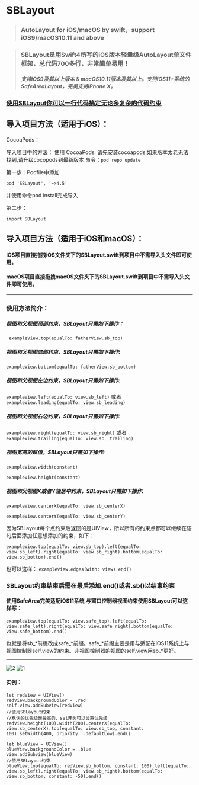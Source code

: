 # SBLayout
> ### AutoLayout for iOS/macOS by swift，support iOS9/macOS10.11 and above

> ### SBLayout是用Swift4所写的iOS版本轻量级AutoLayout单文件框架，总代码700多行，非常简单易用！
> ##### 支持iOS9及其以上版本 & macOS10.11版本及其以上。支持iOS11+系统的SafeAreaLayout，完美支持iPhone X。

### [使用SBLayout你可以一行代码搞定无论多复杂的代码约束](https://www.jianshu.com/p/f62fd1c71d4e)
## 导入项目方法（适用于iOS）：
CocoaPods：

导入项目中的方法：
使用 CocoaPods: 请先安装cocoapods,如果版本太老无法找到,请升级cocopods到最新版本 命令：`pod repo update`

第一步：Podfile中添加

`pod 'SBLayout', '~>4.5'`

并使用命令pod install完成导入

第二步：

`import SBLayout`



## 导入项目方法（适用于iOS和macOS）：

#### iOS项目直接拖拽iOS文件夹下的SBLayout.swift到项目中不需导入头文件即可使用。
#### macOS项目直接拖拽macOS文件夹下的SBLayout.swift到项目中不需导入头文件即可使用。

***

### 使用方法简介：

##### 视图和父视图顶部约束，SBLayout只需如下操作：
` exampleView.top(equalTo: fatherView.sb_top)`
##### 视图和父视图底部约束，SBLayout只需如下操作:
`exampleView.bottom(equalTo: fatherView.sb_bottom)`
##### 视图和父视图左边约束，SBLayout只需如下操作:
`exampleView.left(equalTo: view.sb_left)`
或者
`exampleView.leading(equalTo: view.sb_leading)`
##### 视图和父视图右边约束，SBLayout只需如下操作:
`exampleView.right(equalTo: view.sb_right)`
或者
`exampleView.trailing(equalTo: view.sb_ trailing)`
##### 视图宽高的赋值，SBLayout只需如下操作:
`exampleView.width(constant)`

`exampleView.height(constant)`
##### 视图和父视图X或者Y轴居中约束，SBLayout只需如下操作:
`exampleView.centerX(equalTo: view.sb_centerX)`

`exampleView.centerY(equalTo: view.sb_centerY)`

因为SBLayout每个点约束后返回的是UIView，所以所有的约束点都可以继续在语句后面添加任意想添加的约束，如下：

`exampleView.top(equalTo: view.sb_top).left(equalTo: view.sb_left).right(equalTo: view.sb_right).bottom(equalTo: view.sb_bottom).end()`

也可以这样：
`exampleView.edges(with: view).end()`

### SBLayout约束结束后需在最后添加.end()或者.sb()以结束约束

#### 使用SafeArea完美适配iOS11系统,与窗口控制器视图约束使用SBLayout可以这样写：

`exampleView.top(equalTo: view.safe_top).left(equalTo: view.safe_left).right(equalTo: view.safe_right).bottom(equalTo: view.safe_bottom).end()`

也就是将sb_*前缀改成safe_*前缀。safe_*前缀主要是用与适配在iOS11系统上与视图控制器self.view的约束。非视图控制器的视图的self.view用sb_*更好。
***

![2](https://github.com/shibiao/SBLayout/blob/master/Untitled.gif)
![1](https://github.com/shibiao/SBLayout/blob/master/QQ20171228-114204.png)

#### 实例：
```
let redView = UIView()
redView.backgroundColor = .red  
self.view.addSubview(redView)
//使用SBLayout约束
//默认的优先级是最高的，set开头可以设置优先级
redView.height(100).width(200).centerX(equalTo: view.sb_centerX).top(equalTo: view.sb_top, constant: 100).setWidth(400, priority: .defaultLow).end()

let blueView = UIView()
blueView.backgroundColor = .blue
view.addSubview(blueView)
//使用SBLayout约束
blueView.top(equalTo: redView.sb_bottom, constant: 100).left(equalTo: view.sb_left).right(equalTo: view.sb_right).bottom(equalTo: view.sb_bottom, constant: -50).end()

```
